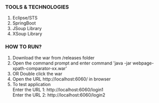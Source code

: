 ### TOOLS & TECHNOLOGIES
  1. Eclipse/STS
  2. SpringBoot
  4. JSoup Library
  5. XSoup Library

### HOW TO RUN?
1. Download the war from /releases folder
2. Open the command prompt and enter command 'java -jar webpage-xpath-comparator-xx.war'
3. OR Double click the war
4. Open the URL http://localhost:6060/ in browser 
5. To test application <br>
	Enter the URL 1: http://localhost:6060/login1 <br>
	Enter the URL 2: http://localhost:6060/login2